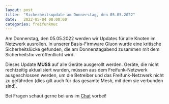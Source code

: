 ```yaml
---
layout: post
title:  "Sicherheitsupdate am Donnerstag, den 05.05.2022"
date:   2022-05-04 08:00:00
categories: freifunkmuc
---
```


Am Donnerstag, den 05.05.2022 werden wir Updates für alle Knoten im Netzwerk ausrollen. In unserer Basis-Firmware Gluon wurde eine kritische Sicherheitslücke gefunden, die am Donnerstagabend zusammen mit dem Sicherheitsfix veröffentlicht wird.

Dieses Update **MUSS** auf alle Geräte ausgerollt werden. Geräte, die nicht rechtzeitig aktualisiert wurden, müssen aus dem Freifunk-Netzwerk ausgeschlossen werden, um die Betreiber und das Freifunk-Netzwerk nicht zu gefährden (dies gilt auch für das gesamte Mesh, mit dem sie verbunden sind).

Bei Fragen schaut gerne bei uns im [Chat](https://chat.ffmuc.net/freifunk/channels/freifunk-augsburg) vorbei!